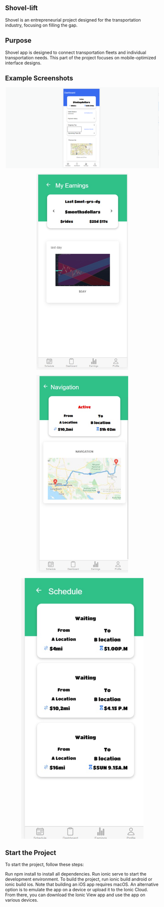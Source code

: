 ## Shovel-lift
Shovel is an entrepreneurial project designed for the transportation industry, focusing on filling the gap.

##  Purpose
Shovel app is designed to connect transportation fleets and individual transportation needs. This part of the project focuses on mobile-optimized interface designs.

## Example Screenshots
<p align="center">
  <img src="dashboard.png" alt="Project Screenshot" width="500">
</p>
<p align="center">
  <img src="my-earning.jpg" alt="Project Screenshot" width="300">
</p>
<p align="center">
  <img src="navigation.jpg" alt="Project Screenshot" width="300">
</p>
<p align="center">
  <img src="schedule.jpg" alt="Project Screenshot" width="400">
</p>

##  Start the Project
To start the project, follow these steps:

Run npm install to install all dependencies.
Run ionic serve to start the development environment.
To build the project, run ionic build android or ionic build ios. Note that building an iOS app requires macOS.
An alternative option is to emulate the app on a device or upload it to the Ionic Cloud. From there, you can download the Ionic View app and use the app on various devices.




